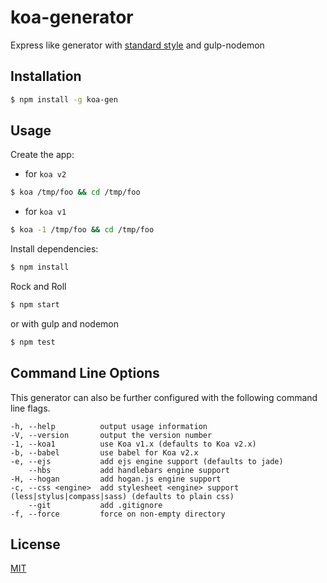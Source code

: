 # koa-generator
Express like generator with [standard style](https://github.com/feross/standard) and gulp-nodemon

## Installation

```sh
$ npm install -g koa-gen
```

## Usage

Create the app:

* for `koa v2`
```bash
$ koa /tmp/foo && cd /tmp/foo
```

* for `koa v1`
```bash
$ koa -1 /tmp/foo && cd /tmp/foo
```

Install dependencies:

```bash
$ npm install
```

Rock and Roll

```bash
$ npm start
```

or with gulp and nodemon

```bash
$ npm test
```

## Command Line Options

This generator can also be further configured with the following command line flags.

    -h, --help          output usage information
    -V, --version       output the version number
    -1, --koa1          use Koa v1.x (defaults to Koa v2.x)
    -b, --babel         use babel for Koa v2.x
    -e, --ejs           add ejs engine support (defaults to jade)
        --hbs           add handlebars engine support
    -H, --hogan         add hogan.js engine support
    -c, --css <engine>  add stylesheet <engine> support (less|stylus|compass|sass) (defaults to plain css)
        --git           add .gitignore
    -f, --force         force on non-empty directory

## License

[MIT](LICENSE)

